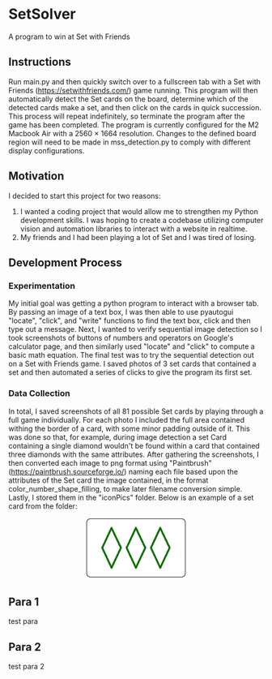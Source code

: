 # SetSolver
A program to win at Set with Friends
## Instructions
Run main.py and then quickly switch over to a fullscreen tab with a Set with Friends (https://setwithfriends.com/) game running.
This program will then automatically detect the Set cards on the board, determine which of the detected cards make a set,
and then click on the cards in quick succession. This process will repeat indefinitely, so terminate the program after
the game has been completed. The program is currently configured for the M2 Macbook Air with a 2560 × 1664 resolution. 
Changes to the defined board region will need to be made in mss_detection.py to comply with different display configurations.
## Motivation
I decided to start this project for two reasons:
1. I wanted a coding project that would allow me to strengthen my Python development skills. I was hoping to create a codebase 
utilizing computer vision and automation libraries to interact with a website in realtime.
2. My friends and I had been playing a lot of Set and I was tired of losing.
## Development Process
### Experimentation
My initial goal was getting a python program to interact with a browser tab. By passing an image of a text box, I was
then able to use pyautogui "locate", "click", and "write" functions to find the text box, click and then type out a message.
Next, I wanted to verify sequential image detection so I took screenshots of buttons of numbers and operators on Google's 
calculator page, and then similarly used "locate" and "click" to compute a basic math equation. The final test was to try the
sequential detection out on a Set with Friends game. I saved photos of 3 set cards that contained a set and then automated a
series of clicks to give the program its first set.
### Data Collection
In total, I saved screenshots of all 81 possible Set cards by playing through a full game individually. For each photo I included
the full area contained withing the border of a card, with some minor padding outside of it. This was done so that, for example,
during image detection a set Card containing a single diamond wouldn't be found within a card that contained three diamonds with 
the same attributes. After gathering the screenshots, I then converted each image to png format using "Paintbrush" 
(https://paintbrush.sourceforge.io/) naming each file based upon the attributes of the Set card the image contained, in the format
color_number_shape_filling, to make later filename conversion simple. Lastly, I stored them in the "iconPics" folder. Below is
an example of a set card from the folder:


<p align="center">
  <img src="iconPics/green_three_diamond_empty.png" width="200" />
</p>


## Para 1
test para
## Para 2
test para 2

